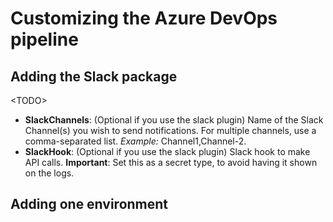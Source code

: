 # Customizing the Azure DevOps pipeline

## Adding the Slack package

\<TODO>

* **SlackChannels**: (Optional if you use the slack plugin) Name of the Slack Channel(s) you wish to send notifications. For multiple channels, use a comma-separated list. *Example:* Channel1,Channel-2.
* **SlackHook**: (Optional if you use the slack plugin) Slack hook to make API calls. **Important**: Set this as a secret type, to avoid having it shown on the logs.

## Adding one environment